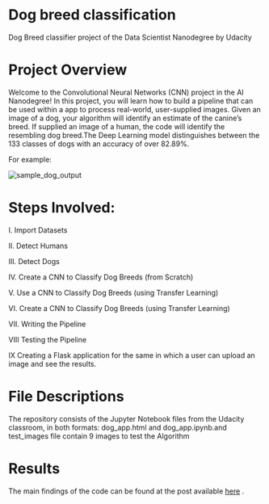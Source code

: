 
# Dog breed classification
Dog Breed classifier project of the Data Scientist Nanodegree by Udacity

# Project Overview

Welcome to the Convolutional Neural Networks (CNN) project in the AI Nanodegree! In this project, you will learn how to build a pipeline that can be used within a  app to process real-world, user-supplied images. Given an image of a dog, your algorithm will identify an estimate of the canine’s breed. If supplied an image of a human, the code will identify the resembling dog breed.The Deep Learning model distinguishes between the 133 classes of dogs with an accuracy of over 82.89%.

For example:

![sample_dog_output](https://user-images.githubusercontent.com/63162739/94139844-ffd38300-fe72-11ea-98b7-b21f357df4be.png)


# Steps Involved:
I. Import Datasets

II. Detect Humans

III. Detect Dogs

IV. Create a CNN to Classify Dog Breeds (from Scratch)

V. Use a CNN to Classify Dog Breeds (using Transfer Learning)

VI. Create a CNN to Classify Dog Breeds (using Transfer Learning)

VII. Writing the Pipeline

VIII Testing the Pipeline

IX Creating a Flask application for the same in which a user can upload an image and see the results.

# File Descriptions
The repository consists of the Jupyter Notebook files from the Udacity classroom, in both formats: dog_app.html and dog_app.ipynb.and test_images file contain 9 images to test the Algorithm

# Results
The main findings of the code can be found at the post available [here](https://medium.com/@eebtehal.101/stackoverflow-survey-2017-4c6ddbc1e34a) .

